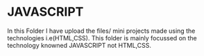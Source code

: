 # JAVASCRIPT
In this Folder I have upload the files/ mini projects made using the technologies i.e(HTML,CSS).
This folder is mainly focussed on the technology knowned JAVASCRIPT not HTML,CSS.

